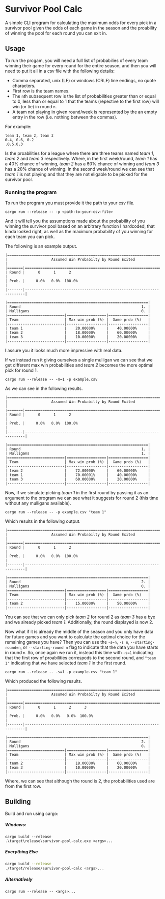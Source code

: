 # Survivor Pool Calc

A simple CLI program for calculating the maximum odds for every pick in a
survivor pool given the odds of each game in the season and the proability of
winning the pool for each round you can exit in.

## Usage

To run the progam, you will need a full list of probabilies of every team
winning their game for every round for the entire season, and then you will need
to put it all in a csv file with the following details:

- Comma separated, unix (LF) or windows (CRLF) line endings, no quote
  characters.
- First row is the team names.
- The `n`th subsequent row is the list of probabilities greater than or equal to
  0, less than or equal to 1 that the teams (repective to the first row) will
  win (or tie) in round `n`.
- A team not playing in given round/week is represented by the an empty entry in
  the row (i.e. nothing between the commas).

For example:

```
team 1, team 2, team 3
0.4, 0.6, 0.2
,0.5,0.3
```

Is the proabilities for a league where there are three teams named *team 1*,
*team 2* and *team 3* respectively. Where, in the first week/round, *team 1* has
a 40% chance of winning, *team 2* has a 60% chance of winning and *team 3* has a
20% chance of winning. In the second week/round we can see that *team 1* is not
playing and that they are not eligable to be picked for the survivor pool.

### Running the program

To run the program you must provide it the path to your csv file.

```posh
cargo run --release -- -p <path-to-your-csv-file>
```

And it will tell you the assumptions made about the probability of you winning
the survivor pool based on an arbitrary function I hardcoded, that kinda looked
right, as well as the maximum probability of you winning for each team you can
pick.

The following is an example output.

```
|==============================================================================|
|                    Assumed Win Probabilty by Round Exited                    |
|=======|======================================================================|
| Round |      0      1      2                                                 |
| Prob. |     0.0%   0.0%  100.0%                                              |
|-------|----------------------------------------------------------------------|

|================================================================|
| Round                                                       1. |
| Mulligans                                                   0. |
|==========================|==================|==================|
| Team                     | Max win prob (%) |  Game prob (%)   |
|--------------------------|------------------|------------------|
| team 1                   |    20.00000%     |    40.00000%     |
| team 2                   |    18.00000%     |    60.00000%     |
| team 3                   |    10.00000%     |    20.00000%     |
|--------------------------|------------------|------------------|
```

I assure you it looks much more impressive with real data.

If we instead run it giving ourselves a single mulligan we can see that we get
different max win probabilities and *team 2* becomes the more optimal pick for
round 1.

```
cargo run --release -- -m=1 -p example.csv
```

As we can see in the following results.

```
|==============================================================================|
|                    Assumed Win Probabilty by Round Exited                    |
|=======|======================================================================|
| Round |      0      1      2                                                 |
| Prob. |     0.0%   0.0%  100.0%                                              |
|-------|----------------------------------------------------------------------|

|================================================================|
| Round                                                       1. |
| Mulligans                                                   1. |
|==========================|==================|==================|
| Team                     | Max win prob (%) |  Game prob (%)   |
|--------------------------|------------------|------------------|
| team 2                   |    72.00000%     |    60.00000%     |
| team 1                   |    70.00001%     |    40.00000%     |
| team 3                   |    60.00000%     |    20.00000%     |
|--------------------------|------------------|------------------|
```

Now, if we simulate picking *team 1* in the first round by passing it as an
argument to the program we can see what it suggests for round 2 (this time
without any mulligans available).

```posh
cargo run --release -- -p example.csv "team 1"
```

Which results in the following output.

```
|==============================================================================|
|                    Assumed Win Probabilty by Round Exited                    |
|=======|======================================================================|
| Round |      0      1      2                                                 |
| Prob. |     0.0%   0.0%  100.0%                                              |
|-------|----------------------------------------------------------------------|

|================================================================|
| Round                                                       2. |
| Mulligans                                                   0. |
|==========================|==================|==================|
| Team                     | Max win prob (%) |  Game prob (%)   |
|--------------------------|------------------|------------------|
| team 2                   |    15.00000%     |    50.00000%     |
|--------------------------|------------------|------------------|
```

You can see that we can only pick *team 2* for round 2 as *team 3* has a bye and
we already picked *team 1*. Additionally, the round displayed is now 2.

Now what if it is already the middle of the season and you only have data for
future games and you want to calculate the optimal choice for the remaining
games you have? Then you can use the `-s=n`, `-s n`, `--starting-round=n`, or
`--starting-round n` flag to indicate that the data you have starts in round
`n`. So, once again we run it, instead this time with `-s=1` indicating that the
first row of proabilities correspods to the second round, and `"team 1"`
indicating that we have selected *team 1* in the first round.

```posh
cargo run --release -- -s=1 -p example.csv "team 1"
```

Which produced the following results.

```
|==============================================================================|
|                    Assumed Win Probabilty by Round Exited                    |
|=======|======================================================================|
| Round |      0      1      2      3                                          |
| Prob. |     0.0%   0.0%   0.0%  100.0%                                       |
|-------|----------------------------------------------------------------------|

|================================================================|
| Round                                                       2. |
| Mulligans                                                   0. |
|==========================|==================|==================|
| Team                     | Max win prob (%) |  Game prob (%)   |
|--------------------------|------------------|------------------|
| team 2                   |    18.00000%     |    60.00000%     |
| team 3                   |    10.00000%     |    20.00000%     |
|--------------------------|------------------|------------------|
```

Where, we can see that although the round is 2, the probabilities used are from
the first row.


## Building

Build and run using cargo:

##### Windows:

```posh
cargo build --release
.\target\release\survivor-pool-calc.exe <args>...
```

##### Everything Else

```sh
cargo build --release
./target/release/survivor-pool-calc <args>...
```

##### Alternatively

```posh
cargo run --release -- <args>...
```
